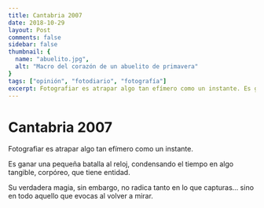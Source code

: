 ```yaml
---
title: Cantabria 2007
date: 2018-10-29
layout: Post
comments: false
sidebar: false
thumbnail: {
  name: "abuelito.jpg",
  alt: "Macro del corazón de un abuelito de primavera"
}
tags: ["opinión", "fotodiario", "fotografía"]
excerpt: Fotografiar es atrapar algo tan efímero como un instante. Es ganar una pequeña batalla al reloj, condensando el tiempo en algo tangible, corpóreo, que tiene entidad.
---
```


# Cantabria 2007

Fotografiar es atrapar algo tan efímero como un instante.

<Photo class="full-width" name="abuelito.jpg" alt="Macro del corazón de un abuelito de primavera" />
<Photo class="full-width" name="paseo_por_la_playa_1.jpg" alt="Un chico pasea por la orilla del mar" />

Es ganar una pequeña batalla al reloj, condensando el tiempo en algo tangible, corpóreo, que tiene entidad.

<Photo class="full-width" name="paseo_por_la_playa_2.jpg" alt="Un chico pasea por la orilla del mar" />

Su verdadera magia, sin embargo, no radica tanto en lo que capturas… sino en todo aquello que evocas al volver a mirar.

<div class="grid grid-cols-2  grid-rows-5 my-20">
<Photo name="cantabria_margarita.jpg" />
<Photo name="cantabria_rocio.jpg" />
<Photo name="cantabria_cadena.jpg" />
<Photo name="cantabria_tunel.jpg" />
<Photo name="cantabria_margarita_1.jpg" />
<Photo name="cantabria_rocio_1.jpg" />
<Photo name="cantabria_tres_ventanas.jpg"/>
<Photo class="row-span-2" name="cantabria_paseo_playa.jpg"/>
</div>

<style lang="stylus">
.full-width img
  @apply w-full object-cover my-20
</style>
